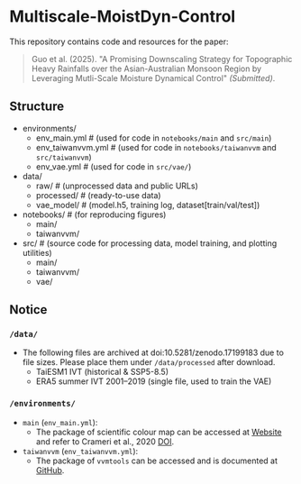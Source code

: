 # Multiscale-MoistDyn-Control

This repository contains code and resources for the paper:

> Guo et al. (2025). "A Promising Downscaling Strategy for Topographic Heavy Rainfalls over the Asian-Australian Monsoon Region by Leveraging Mutli-Scale Moisture Dynamical Control" *(Submitted)*.

## Structure
- environments/  
  - env_main.yml      # (used for code in `notebooks/main` and `src/main`)  
  - env_taiwanvvm.yml # (used for code in `notebooks/taiwanvvm` and `src/taiwanvvm`)  
  - env_vae.yml       # (used for code in `src/vae/`)  
- data/  
  - raw/              # (unprocessed data and public URLs)  
  -  processed/       # (ready-to-use data)  
  - vae_model/        # (model.h5, training log, dataset[train/val/test])  
- notebooks/          # (for reproducing figures)  
  - main/  
  - taiwanvvm/  
- src/                  # (source code for processing data, model training, and plotting utilities)  
  - main/  
  - taiwanvvm/  
  - vae/  

## Notice
### `/data/`
- The following files are archived at doi:10.5281/zenodo.17199183 due to file sizes. Please place them under `/data/processed` after download.
  - TaiESM1 IVT (historical & SSP5-8.5)
  - ERA5 summer IVT 2001–2019 (single file, used to train the VAE) 
### `/environments/`
- `main` (`env_main.yml`):
  - The package of scientific colour map can be accessed at [Website](https://www.fabiocrameri.ch/colourmaps/) and refer to Crameri et al., 2020 [DOI](doi.org/10.1038/s41467-020-19160-7).
- `taiwanvvm` (`env_taiwanvvm.yml`):
  - The package of `vvmtools` can be accessed and is documented at [GitHub](https://github.com/Aaron-Hsieh-0129/VVMTools).
